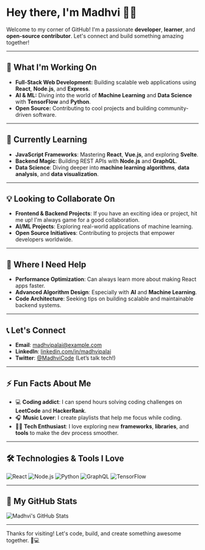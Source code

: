 # Hey there, I'm Madhvi 👋✨

Welcome to my corner of GitHub! I'm a passionate **developer**, **learner**, and **open-source contributor**. Let's connect and build something amazing together!

---

## 🚀 **What I'm Working On**
- **Full-Stack Web Development:** Building scalable web applications using **React**, **Node.js**, and **Express**.
- **AI & ML:** Diving into the world of **Machine Learning** and **Data Science** with **TensorFlow** and **Python**.
- **Open Source:** Contributing to cool projects and building community-driven software.

---

## 🌱 **Currently Learning**
- **JavaScript Frameworks**: Mastering **React**, **Vue.js**, and exploring **Svelte**.
- **Backend Magic**: Building REST APIs with **Node.js** and **GraphQL**.
- **Data Science**: Diving deeper into **machine learning algorithms**, **data analysis**, and **data visualization**.

---

## 💡 **Looking to Collaborate On**
- **Frontend & Backend Projects**: If you have an exciting idea or project, hit me up! I'm always game for a good collaboration.
- **AI/ML Projects**: Exploring real-world applications of machine learning.
- **Open Source Initiatives**: Contributing to projects that empower developers worldwide.

---

## 🤔 **Where I Need Help**
- **Performance Optimization**: Can always learn more about making React apps faster.
- **Advanced Algorithm Design**: Especially with **AI** and **Machine Learning**.
- **Code Architecture**: Seeking tips on building scalable and maintainable backend systems.

---

## 📞 **Let's Connect**
- **Email**: [madhvipalai@example.com](mailto:madhvipalai@example.com)
- **LinkedIn**: [linkedin.com/in/madhvipalai](https://www.linkedin.com/in/madhvipalai)
- **Twitter**: [@MadhviCode](https://twitter.com/MadhviCode) (Let’s talk tech!)

---

## ⚡ **Fun Facts About Me**
- 💻 **Coding addict**: I can spend hours solving coding challenges on **LeetCode** and **HackerRank**.
- 🎧 **Music Lover**: I create playlists that help me focus while coding.
- 🧑‍💻 **Tech Enthusiast**: I love exploring new **frameworks**, **libraries**, and **tools** to make the dev process smoother.

---

## 🛠️ **Technologies & Tools I Love**
![React](https://img.shields.io/badge/-React-61DAFB?style=flat&logo=react&logoColor=fff) 
![Node.js](https://img.shields.io/badge/-Node.js-339933?style=flat&logo=node.js&logoColor=fff)
![Python](https://img.shields.io/badge/-Python-3776AB?style=flat&logo=python&logoColor=fff) 
![GraphQL](https://img.shields.io/badge/-GraphQL-E10098?style=flat&logo=graphql&logoColor=fff)
![TensorFlow](https://img.shields.io/badge/-TensorFlow-FF6F00?style=flat&logo=tensorflow&logoColor=fff)

---

## 🎯 **My GitHub Stats**  
![Madhvi's GitHub Stats](https://github-readme-stats.vercel.app/api?username=Madhvipalai&show_icons=true&hide_title=true&count_private=true&hide=prs&theme=radical)

---

Thanks for visiting! Let's code, build, and create something awesome together. 🚀💻

